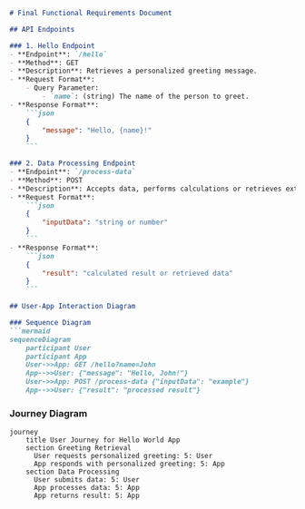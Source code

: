 ```markdown
# Final Functional Requirements Document

## API Endpoints

### 1. Hello Endpoint
- **Endpoint**: `/hello`
- **Method**: GET
- **Description**: Retrieves a personalized greeting message.
- **Request Format**:
    - Query Parameter:
        - `name`: (string) The name of the person to greet.
- **Response Format**:
    ```json
    {
        "message": "Hello, {name}!"
    }
    ```

### 2. Data Processing Endpoint
- **Endpoint**: `/process-data`
- **Method**: POST
- **Description**: Accepts data, performs calculations or retrieves external data, and returns results.
- **Request Format**:
    ```json
    {
        "inputData": "string or number"
    }
    ```
- **Response Format**:
    ```json
    {
        "result": "calculated result or retrieved data"
    }
    ```

## User-App Interaction Diagram

### Sequence Diagram
```mermaid
sequenceDiagram
    participant User
    participant App
    User->>App: GET /hello?name=John
    App-->>User: {"message": "Hello, John!"}
    User->>App: POST /process-data {"inputData": "example"}
    App-->>User: {"result": "processed result"}
```

### Journey Diagram
```mermaid
journey
    title User Journey for Hello World App
    section Greeting Retrieval
      User requests personalized greeting: 5: User
      App responds with personalized greeting: 5: App
    section Data Processing
      User submits data: 5: User
      App processes data: 5: App
      App returns result: 5: App
```  
```